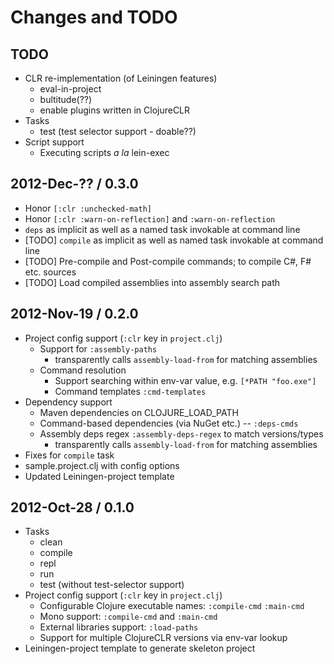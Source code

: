 # Changes and TODO


## TODO

* CLR re-implementation (of Leiningen features)
  * eval-in-project
  * bultitude(??)
  * enable plugins written in ClojureCLR
* Tasks
  * test (test selector support - doable??)
* Script support
  * Executing scripts _a la_ lein-exec


## 2012-Dec-?? / 0.3.0

* Honor `[:clr :unchecked-math]`
* Honor `[:clr :warn-on-reflection]` and `:warn-on-reflection`
* `deps` as implicit as well as a named task invokable at command line
* [TODO] `compile` as implicit as well as named task invokable at command line
* [TODO] Pre-compile and Post-compile commands; to compile C#, F# etc. sources
* [TODO] Load compiled assemblies into assembly search path


## 2012-Nov-19 / 0.2.0

* Project config support (`:clr` key in `project.clj`)
  * Support for `:assembly-paths`
    * transparently calls `assembly-load-from` for matching assemblies
  * Command resolution
    * Support searching within env-var value, e.g. `[*PATH "foo.exe"]`
    * Command templates `:cmd-templates`
* Dependency support
  * Maven dependencies on CLOJURE_LOAD_PATH
  * Command-based dependencies (via NuGet etc.) -- `:deps-cmds`
  * Assembly deps regex `:assembly-deps-regex` to match versions/types
    * transparently calls `assembly-load-from` for matching assemblies
* Fixes for `compile` task
* sample.project.clj with config options
* Updated Leiningen-project template


## 2012-Oct-28 / 0.1.0

* Tasks
  * clean
  * compile
  * repl
  * run
  * test (without test-selector support)
* Project config support (`:clr` key in `project.clj`)
  * Configurable Clojure executable names: `:compile-cmd` `:main-cmd`
  * Mono support: `:compile-cmd` and `:main-cmd`
  * External libraries support: `:load-paths`
  * Support for multiple ClojureCLR versions via env-var lookup
* Leiningen-project template to generate skeleton project